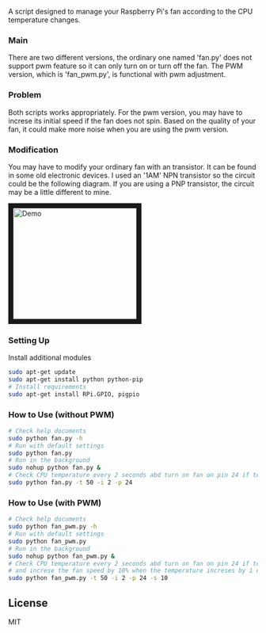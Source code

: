 A script designed to manage your Raspberry Pi's fan according to the CPU temperature changes.

### Main
There are two different versions, the ordinary one named 'fan.py' does not support pwm feature so it can only turn on or turn off the fan.
The PWM version, which is 'fan_pwm.py', is functional with pwm adjustment.

### Problem
Both scripts works appropriately.
For the pwm version, you may have to increse its initial speed if the fan does not spin.
Based on the quality of your fan, it could make more noise when you are using the pwm version.

### Modification
You may have to modify your ordinary fan with an transistor. It can be found in some old electronic devices.
I used an '1AM' NPN transistor so the circuit could be the following diagram. If you are using a PNP transistor, the circuit may be a little different to mine.

<img src="https://github.com/xswxm/Smart_Fan_for_Raspberry_Pi/blob/master/demo.png?raw=true" 
alt="Demo" width="249" height="224" border="10" />

### Setting Up
Install additional modules
```sh
sudo apt-get update
sudo apt-get install python python-pip
# Install requirements
sudo apt-get install RPi.GPIO, pigpio
```

### How to Use (without PWM)
```sh
# Check help documents
sudo python fan.py -h
# Run with default settings
sudo python fan.py
# Run in the background
sudo nohup python fan.py &
# Check CPU temperature every 2 seconds abd turn on fan on pin 24 if temperature is higher than 50 celsius
sudo python fan.py -t 50 -i 2 -p 24
```

### How to Use (with PWM)
```sh
# Check help documents
sudo python fan_pwm.py -h
# Run with default settings
sudo python fan_pwm.py
# Run in the background
sudo nohup python fan_pwm.py &
# Check CPU temperature every 2 seconds abd turn on fan on pin 24 if temperature is higher than 50 celsius,
# and increse the fan speed by 10% when the temperature increses by 1 celisus
sudo python fan_pwm.py -t 50 -i 2 -p 24 -s 10
```

License
----
MIT
